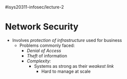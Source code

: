 #isys20311-infosec/lecture-2 
# Network Security

- Involves *protection of infrastructure* used for business
	- Problems commonly faced:
		- *Denial of Access*
		- *Theft* of information
		- *Complexity:*
			- Systems as strong as their *weakest link*
				- Hard to manage at scale